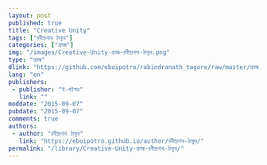 ```yaml
---
layout: post
published: true
title: "Creative Unity"
tags: ["রবীন্দ্রনাথ ঠাকুর"]
categories: ["প্রবন্ধ"]
img: "/images/Creative-Unity-প্রবন্ধ-রবীন্দ্রনাথ-ঠাকুর.png"
type: "প্রবন্ধ"
dlink: "https://github.com/eboipotro/rabindranath_tagore/raw/master/প্রবন্ধ/Creative_Unity.epub"
lang: "en"
publishers: 
 - publisher: "ই-বইপত্র"
   link: ""
moddate: "2015-09-07"
pubdate: "2015-09-07"
comments: true
authors: 
 - author: "রবীন্দ্রনাথ ঠাকুর"
   link: "https://eboipotro.github.io/author/রবীন্দ্রনাথ-ঠাকুর/"
permalink: "/library/Creative-Unity-প্রবন্ধ-রবীন্দ্রনাথ-ঠাকুর/"
---
```

